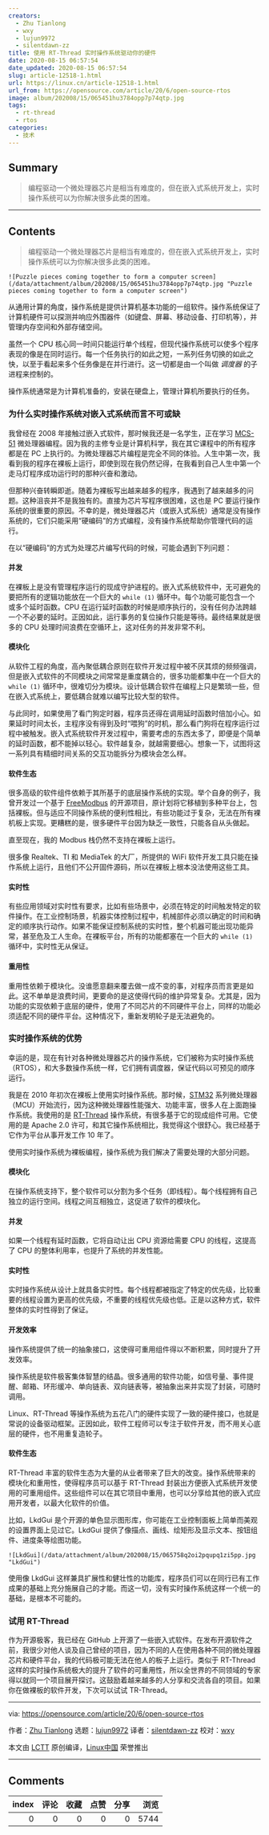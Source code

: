 ```yaml
---
creators:
  - Zhu Tianlong
  - wxy
  - lujun9972
  - silentdawn-zz
title: 使用 RT-Thread 实时操作系统驱动你的硬件
date: 2020-08-15 06:57:54
date_updated: 2020-08-15 06:57:54
slug: article-12518-1.html
url: https://linux.cn/article-12518-1.html
url_from: https://opensource.com/article/20/6/open-source-rtos
image: album/202008/15/065451hu3784opp7p74qtp.jpg
tags:
  - rt-thread
  - rtos
categories:
  - 技术
---
```


## Summary

> 编程驱动一个微处理器芯片是相当有难度的，但在嵌入式系统开发上，实时操作系统可以为你解决很多此类的困难。

***

<!-- more -->

## Contents

> 
> 编程驱动一个微处理器芯片是相当有难度的，但在嵌入式系统开发上，实时操作系统可以为你解决很多此类的困难。
> 
> 
> 

`![Puzzle pieces coming together to form a computer screen](/data/attachment/album/202008/15/065451hu3784opp7p74qtp.jpg "Puzzle pieces coming together to form a computer screen")`

从通用计算的角度，操作系统是提供计算机基本功能的一组软件。操作系统保证了计算机硬件可以探测并响应外围器件（如键盘、屏幕、移动设备、打印机等），并管理内存空间和外部存储空间。

虽然一个 CPU 核心同一时间只能运行单个线程，但现代操作系统可以使多个程序表现的像是在同时运行。每一个任务执行的如此之短，一系列任务切换的如此之快，以至于看起来多个任务像是在并行进行。这一切都是由一个叫做 *调度器* 的子进程来控制的。

操作系统通常是为计算机准备的，安装在硬盘上，管理计算机所要执行的任务。

### 为什么实时操作系统对嵌入式系统而言不可或缺

我曾经在 2008 年接触过嵌入式软件，那时候我还是一名学生，正在学习 [MCS-51](https://en.wikipedia.org/wiki/Intel_MCS-51) 微处理器编程。因为我的主修专业是计算机科学，我在其它课程中的所有程序都是在 PC 上执行的。为微处理器芯片编程是完全不同的体验。人生中第一次，我看到我的程序在裸板上运行，即使到现在我仍然记得，在我看到自己人生中第一个走马灯程序成功运行时的那种兴奋和激动。

但那种兴奋转瞬即逝。随着为裸板写出越来越多的程序，我遇到了越来越多的问题。这种沮丧并不是我独有的。直接为芯片写程序很困难，这也是 PC 要运行操作系统的很重要的原因。不幸的是，微处理器芯片（或嵌入式系统）通常是没有操作系统的，它们只能采用“硬编码”的方式编程，没有操作系统帮助你管理代码的运行。

在以“硬编码”的方式为处理芯片编写代码的时候，可能会遇到下列问题：

#### 并发

在裸板上是没有管理程序运行的现成守护进程的。嵌入式系统软件中，无可避免的要把所有的逻辑功能放在一个巨大的 `while (1)` 循环中。每个功能可能包含一个或多个延时函数。CPU 在运行延时函数的时候是顺序执行的，没有任何办法跨越一个不必要的延时。正因如此，运行事务的复位操作只能是等待。最终结果就是很多的 CPU 处理时间浪费在空循环上，这对任务的并发非常不利。

#### 模块化

从软件工程的角度，高內聚低耦合原则在软件开发过程中被不厌其烦的频频强调，但是嵌入式软件的不同模块之间常常是重度耦合的，很多功能都集中在一个巨大的 `while (1)` 循环中，很难切分为模块。设计低耦合软件在编程上只是繁琐一些，但在嵌入式系统上，要低耦合就难以编写比较大型的软件。

与此同时，如果使用了看门狗定时器，程序员还得在调用延时函数时倍加小心。如果延时时间太长，主程序没有得到及时“喂狗”的时机，那么看门狗将在程序运行过程中被触发。嵌入式系统软件开发过程中，需要考虑的东西太多了，即便是个简单的延时函数，都不能掉以轻心。软件越复杂，就越需要细心。想象一下，试图将这一系列具有精细时间关系的交互功能拆分为模块会怎么样。

#### 软件生态

很多高级的软件组件依赖于其所基于的底层操作系统的实现。举个自身的例子，我曾开发过一个基于 [FreeModbus](https://www.embedded-solutions.at/files/freemodbus-v1.6-apidoc/) 的开源项目，原计划将它移植到多种平台上，包括裸板。但与适应不同操作系统的便利性相比，有些功能过于复杂，无法在所有裸机板上实现。更糟糕的是，很多硬件平台因为缺乏一致性，只能各自从头做起。

直至现在，我的 Modbus 栈仍然不支持在裸板上运行。

很多像 Realtek、TI 和 MediaTek 的大厂，所提供的 WiFi 软件开发工具只能在操作系统上运行，且他们不公开固件源码，所以在裸板上根本没法使用这些工具。

#### 实时性

有些应用领域对实时性有要求，比如有些场景中，必须在特定的时间触发特定的软件操作。在工业控制场景，机器实体控制过程中，机械部件必须以确定的时间和确定的顺序执行动作。如果不能保证控制系统的实时性，整个机器可能出现功能异常，甚至危及工人生命。在裸板平台，所有的功能都塞在一个巨大的 `while (1)` 循环中，实时性无从保证。

#### 重用性

重用性依赖于模块化。没谁愿意翻来覆去做一成不变的事，对程序员而言更是如此。这不单单是浪费时间，更要命的是这使得代码的维护异常复杂。尤其是，因为功能的实现依赖于底层的硬件，使用了不同芯片的不同硬件平台上，同样的功能必须适配不同的硬件平台。这种情况下，重新发明轮子是无法避免的。

### 实时操作系统的优势

幸运的是，现在有针对各种微处理器芯片的操作系统，它们被称为实时操作系统（RTOS），和大多数操作系统一样，它们拥有调度器，保证代码以可预见的顺序运行。

我是在 2010 年初次在裸板上使用实时操作系统。那时候，[STM32](https://en.wikipedia.org/wiki/STM32) 系列微处理器（MCU）开始流行，因为这种微处理器性能强大、功能丰富，很多人在上面跑操作系统。我使用的是 [RT-Thread](https://github.com/RT-Thread/rt-thread) 操作系统，有很多基于它的现成组件可用。它使用的是 Apache 2.0 许可，和其它操作系统相比，我觉得这个很舒心。我已经基于它作为平台从事开发工作 10 年了。

使用实时操作系统为裸板编程，操作系统为我们解决了需要处理的大部分问题。

#### 模块化

在操作系统支持下，整个软件可以分割为多个任务（即线程）。每个线程拥有自己独立的运行空间。线程之间互相独立，这促进了软件的模块化。

#### 并发

如果一个线程有延时函数，它将自动让出 CPU 资源给需要 CPU 的线程，这提高了 CPU 的整体利用率，也提升了系统的并发性能。

#### 实时性

实时操作系统从设计上就具备实时性。每个线程都被指定了特定的优先级，比较重要的线程设置为更高的优先级，不重要的线程优先级也低。正是以这种方式，软件整体的实时性得到了保证。

#### 开发效率

操作系统提供了统一的抽象接口，这使得可重用组件得以不断积累，同时提升了开发效率。

操作系统是软件极客集体智慧的结晶。很多通用的软件功能，如信号量、事件提醒、邮箱、环形缓冲、单向链表、双向链表等，被抽象出来并实现了封装，可随时调用。

Linux、RT-Thread 等操作系统为五花八门的硬件实现了一致的硬件接口，也就是常说的设备驱动框架。正因如此，软件工程师可以专注于软件开发，而不用关心底层的硬件，也不用重复造轮子。

#### 软件生态

RT-Thread 丰富的软件生态为大量的从业者带来了巨大的改变。操作系统带来的模块化和重用性，使得程序员可以基于 RT-Thread 封装出方便嵌入式系统开发使用的可重用组件。这些组件可以在其它项目中重用，也可以分享给其他的嵌入式应用开发者，以最大化软件的价值。

比如，LkdGui 是个开源的单色显示图形库，你可能在工业控制面板上简单而美观的设置界面上见过它。LkdGui 提供了像描点、画线、绘矩形及显示文本、按钮组件、进度条等绘图功能。

`![LkdGui](/data/attachment/album/202008/15/065758q2oi2pqupq1zi5pp.jpg "LkdGui")`

使用像 LkdGui 这样兼具扩展性和健壮性的功能库，程序员们可以在同行已有工作成果的基础上充分施展自己的才能。而这一切，没有实时操作系统这样一个统一的基础，是根本不可能的。

### 试用 RT-Thread

作为开源极客，我已经在 GitHub 上开源了一些嵌入式软件。在发布开源软件之前，我很少对他人谈及自己曾经的项目，因为不同的人在使用各种不同的微处理器芯片和硬件平台，我的代码极可能无法在他人的板子上运行。类似于 RT-Thread 这样的实时操作系统极大的提升了软件的可重用性，所以全世界的不同领域的专家得以就同一个项目展开探讨。这鼓励着越来越多的人分享和交流各自的项目。如果你在做裸板的软件开发，下次可以试试 TR-Thread。

---

via: <https://opensource.com/article/20/6/open-source-rtos>

作者：[Zhu Tianlong](https://opensource.com/users/zhu-tianlong) 选题：[lujun9972](https://github.com/lujun9972) 译者：[silentdawn-zz](https://github.com/silentdawn-zz) 校对：[wxy](https://github.com/wxy)

本文由 [LCTT](https://github.com/LCTT/TranslateProject) 原创编译，[Linux中国](https://linux.cn/) 荣誉推出

***

## Comments


|   index |   评论 |   收藏 |   点赞 |   分享 |   浏览 |
|--------:|-------:|-------:|-------:|-------:|-------:|
|       0 |      0 |      0 |      0 |      0 |   5744 |
